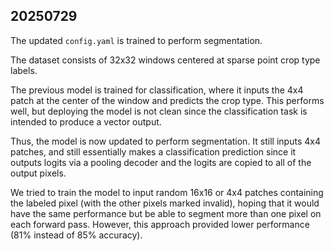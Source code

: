 20250729
--------

The updated `config.yaml` is trained to perform segmentation.

The dataset consists of 32x32 windows centered at sparse point crop type labels.

The previous model is trained for classification, where it inputs the 4x4 patch at the
center of the window and predicts the crop type. This performs well, but deploying the
model is not clean since the classification task is intended to produce a vector
output.

Thus, the model is now updated to perform segmentation. It still inputs 4x4 patches,
and still essentially makes a classification prediction since it outputs logits via a
pooling decoder and the logits are copied to all of the output pixels.

We tried to train the model to input random 16x16 or 4x4 patches containing the labeled
pixel (with the other pixels marked invalid), hoping that it would have the same
performance but be able to segment more than one pixel on each forward pass. However,
this approach provided lower performance (81% instead of 85% accuracy).
